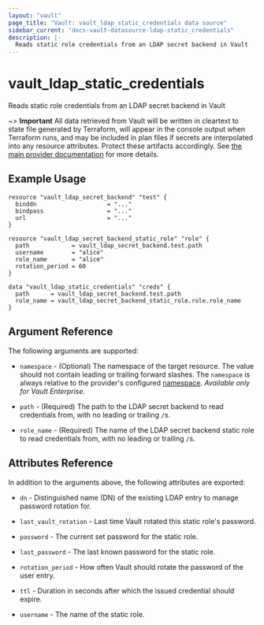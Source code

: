 ```yaml
---
layout: "vault"
page_title: "Vault: vault_ldap_static_credentials data source"
sidebar_current: "docs-vault-datasource-ldap-static_credentials"
description: |-
  Reads static role credentials from an LDAP secret backend in Vault
---
```


# vault\_ldap\_static\_credentials

Reads static role credentials from an LDAP secret backend in Vault

~> **Important** All data retrieved from Vault will be
written in cleartext to state file generated by Terraform, will appear in
the console output when Terraform runs, and may be included in plan files
if secrets are interpolated into any resource attributes.
Protect these artifacts accordingly. See
[the main provider documentation](../index.html)
for more details.

## Example Usage

```hcl
resource "vault_ldap_secret_backend" "test" {
  binddn                    = "..."
  bindpass                  = "..."
  url                       = "..."
}

resource "vault_ldap_secret_backend_static_role" "role" {
  path            = vault_ldap_secret_backend.test.path
  username        = "alice"
  role_name       = "alice"
  rotation_period = 60
}

data "vault_ldap_static_credentials" "creds" {
  path      = vault_ldap_secret_backend.test.path
  role_name = vault_ldap_secret_backend_static_role.role.role_name
}
```

## Argument Reference

The following arguments are supported:

* `namespace` - (Optional) The namespace of the target resource.
  The value should not contain leading or trailing forward slashes.
  The `namespace` is always relative to the provider's configured [namespace](/docs/providers/vault#namespace).
  *Available only for Vault Enterprise*.

* `path` - (Required) The path to the LDAP secret backend to
read credentials from, with no leading or trailing `/`s.

* `role_name` - (Required) The name of the LDAP secret backend static role to read
credentials from, with no leading or trailing `/`s.

## Attributes Reference

In addition to the arguments above, the following attributes are exported:

* `dn` - Distinguished name (DN) of the existing LDAP entry to manage password rotation for.

* `last_vault_rotation` - Last time Vault rotated this static role's password.

* `password` - The current set password for the static role.
 
* `last_password` - The last known password for the static role.

* `rotation_period` - How often Vault should rotate the password of the user entry.
 
* `ttl` - Duration in seconds after which the issued credential should expire.
 
* `username` - The name of the static role.
